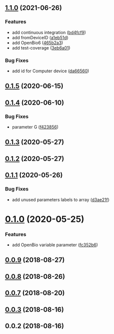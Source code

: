 ## [1.1.0](https://github.com/Hackuarium/legoino-device-information/compare/v0.1.5...v1.1.0) (2021-06-26)


### Features

* add continuous integration ([bd4fcf9](https://github.com/Hackuarium/legoino-device-information/commit/bd4fcf9b39e9f0c6e894f18ffb064f8298e8d031))
* add fromDeviceID ([a1eb51d](https://github.com/Hackuarium/legoino-device-information/commit/a1eb51d88a59547be4e524f3228cbd5ce4d9b82c))
* add OpenBio6 ([465b2a3](https://github.com/Hackuarium/legoino-device-information/commit/465b2a36d25329cea59fcea2762d4a21ecc7bed7))
* add test-coverage ([3eb6a01](https://github.com/Hackuarium/legoino-device-information/commit/3eb6a011c78a24d0646bd6e67770d397f5ef8ee4))


### Bug Fixes

* add id for Computer device ([da66560](https://github.com/Hackuarium/legoino-device-information/commit/da665609c82591e090b217202c0b6f1b97b151ef))

## [0.1.5](https://github.com/Hackuarium/legoino-device-information/compare/v0.1.4...v0.1.5) (2020-06-15)



## [0.1.4](https://github.com/Hackuarium/legoino-device-information/compare/v0.1.3...v0.1.4) (2020-06-10)


### Bug Fixes

* parameter G ([f423856](https://github.com/Hackuarium/legoino-device-information/commit/f423856d02c5c7ca5ace5f3a1a15d29f31e39dfd))



## [0.1.3](https://github.com/Hackuarium/legoino-device-information/compare/v0.1.2...v0.1.3) (2020-05-27)



## [0.1.2](https://github.com/Hackuarium/legoino-device-information/compare/v0.1.1...v0.1.2) (2020-05-27)



## [0.1.1](https://github.com/Hackuarium/legoino-device-information/compare/v0.1.0...v0.1.1) (2020-05-26)


### Bug Fixes

* add unused parameters labels to array ([d3ae21f](https://github.com/Hackuarium/legoino-device-information/commit/d3ae21f669101f1efd61f2076afaf4053b9b2142))



# [0.1.0](https://github.com/Hackuarium/legoino-device-information/compare/v0.0.9...v0.1.0) (2020-05-25)


### Features

* add OpenBio variable parameter ([fc352b6](https://github.com/Hackuarium/legoino-device-information/commit/fc352b6d83b3a4cac83b4c1ab3ffd3e1d10c5445))



<a name="0.0.9"></a>
## [0.0.9](https://github.com/cheminfo-js/legoino-device-information/compare/v0.0.8...v0.0.9) (2018-08-27)



<a name="0.0.8"></a>
## [0.0.8](https://github.com/cheminfo-js/legoino-device-information/compare/v0.0.7...v0.0.8) (2018-08-26)



<a name="0.0.7"></a>
## [0.0.7](https://github.com/cheminfo-js/legoino-device-information/compare/v0.0.6...v0.0.7) (2018-08-20)



<a name="0.0.3"></a>
## [0.0.3](https://github.com/cheminfo-js/legoino-device-information/compare/v0.0.2...v0.0.3) (2018-08-16)



<a name="0.0.2"></a>
## 0.0.2 (2018-08-16)



